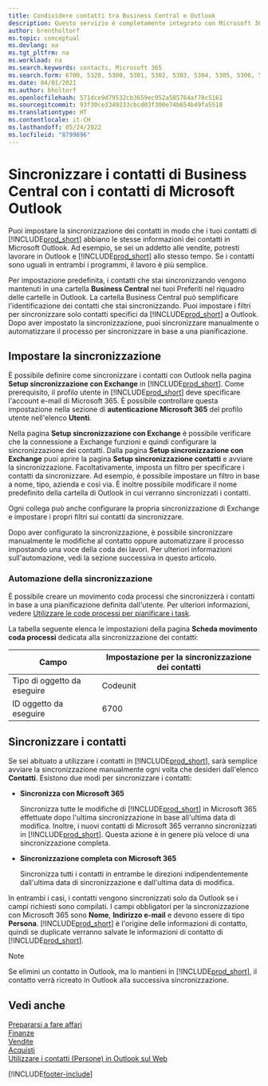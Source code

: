 ```yaml
---
title: Condividere contatti tra Business Central e Outlook
description: Questo servizio è completamente integrato con Microsoft 365 pertanto è possibile condividere i contatti tra Outlook e Business Central.
author: brentholtorf
ms.topic: conceptual
ms.devlang: na
ms.tgt_pltfrm: na
ms.workload: na
ms.search.keywords: contacts, Microsoft 365
ms.search.form: 6700, 5320, 5300, 5301, 5302, 5303, 5304, 5305, 5306, 5307, 5308, 5309, 5310, 5311
ms.date: 04/01/2021
ms.author: bholtorf
ms.openlocfilehash: 571dce9d79532cb3659ec952a585764af78c5161
ms.sourcegitcommit: 93f30ce3349233cbcd03f300e74b654b49fa5518
ms.translationtype: HT
ms.contentlocale: it-CH
ms.lasthandoff: 05/24/2022
ms.locfileid: "8799896"
---
```

# <a name="synchronize-contacts-in-business-central-with-contacts-in-microsoft-outlook"></a>Sincronizzare i contatti di Business Central con i contatti di Microsoft Outlook

Puoi impostare la sincronizzazione dei contatti in modo che i tuoi contatti di [!INCLUDE[prod_short](includes/prod_short.md)] abbiano le stesse informazioni dei contatti in Microsoft Outlook. Ad esempio, se sei un addetto alle vendite, potresti lavorare in Outlook e [!INCLUDE[prod_short](includes/prod_short.md)] allo stesso tempo. Se i contatti sono uguali in entrambi i programmi, il lavoro è più semplice.  

Per impostazione predefinita, i contatti che stai sincronizzando vengono mantenuti in una cartella **Business Central** nei tuoi Preferiti nel riquadro delle cartelle in Outlook. La cartella Business Central può semplificare l'identificazione dei contatti che stai sincronizzando. Puoi impostare i filtri per sincronizzare solo contatti specifici da [!INCLUDE[prod_short](includes/prod_short.md)] a Outlook. Dopo aver impostato la sincronizzazione, puoi sincronizzare manualmente o automatizzare il processo per sincronizzare in base a una pianificazione.  

## <a name="set-up-synchronization"></a>Impostare la sincronizzazione
È possibile definire come sincronizzare i contatti con Outlook nella pagina **Setup sincronizzazione con Exchange** in [!INCLUDE[prod_short](includes/prod_short.md)]. Come prerequisito, il profilo utente in [!INCLUDE[prod_short](includes/prod_short.md)] deve specificare l'account e-mail di Microsoft 365. È possibile controllare questa impostazione nella sezione di **autenticazione Microsoft 365** del profilo utente nell'elenco **Utenti**. 

Nella pagina **Setup sincronizzazione con Exchange** è possibile verificare che la connessione a Exchange funzioni e quindi configurare la sincronizzazione dei contatti. Dalla pagina **Setup sincronizzazione con Exchange** puoi aprire la pagina **Setup sincronizzazione contatti** e avviare la sincronizzazione. Facoltativamente, imposta un filtro per specificare i contatti da sincronizzare. Ad esempio, è possibile impostare un filtro in base a nome, tipo, azienda e così via. È inoltre possibile modificare il nome predefinito della cartella di Outlook in cui verranno sincronizzati i contatti.  

Ogni collega può anche configurare la propria sincronizzazione di Exchange e impostare i propri filtri sui contatti da sincronizzare.  

Dopo aver configurato la sincronizzazione, è possibile sincronizzare manualmente le modifiche al contatto oppure automatizzare il processo impostando una voce della coda dei lavori. Per ulteriori informazioni sull'automazione, vedi la sezione successiva in questo articolo.

### <a name="automate-synchronization"></a>Automazione della sincronizzazione
È possibile creare un movimento coda processi che sincronizzerà i contatti in base a una pianificazione definita dall'utente. Per ulteriori informazioni, vedere [Utilizzare le code processi per pianificare i task](admin-job-queues-schedule-tasks.md). 

La tabella seguente elenca le impostazioni della pagina **Scheda movimento coda processi** dedicata alla sincronizzazione dei contatti:

|Campo|Impostazione per la sincronizzazione dei contatti|
|-----|-----|
|Tipo di oggetto da eseguire|Codeunit|
|ID oggetto da eseguire|6700|

## <a name="synchronize-contacts"></a>Sincronizzare i contatti
Se sei abituato a utilizzare i contatti in [!INCLUDE[prod_short](includes/prod_short.md)], sarà semplice avviare la sincronizzazione manualmente ogni volta che desideri dall'elenco **Contatti**. Esistono due modi per sincronizzare i contatti:

* **Sincronizza con Microsoft 365**

  Sincronizza tutte le modifiche di [!INCLUDE[prod_short](includes/prod_short.md)] in Microsoft 365 effettuate dopo l'ultima sincronizzazione in base all'ultima data di modifica. Inoltre, i nuovi contatti di Microsoft 365 verranno sincronizzati in [!INCLUDE[prod_short](includes/prod_short.md)]. Questa azione è in genere più veloce di una sincronizzazione completa. 

* **Sincronizzazione completa con Microsoft 365**

  Sincronizza tutti i contatti in entrambe le direzioni indipendentemente dall'ultima data di sincronizzazione e dall'ultima data di modifica.  

In entrambi i casi, i contatti vengono sincronizzati solo da Outlook se i campi richiesti sono compilati. I campi obbligatori per la sincronizzazione con Microsoft 365 sono **Nome**, **Indirizzo e-mail** e devono essere di tipo **Persona**. [!INCLUDE[prod_short](includes/prod_short.md)] è l'origine delle informazioni di contatto, quindi se duplicate verranno salvate le informazioni di contatto di [!INCLUDE[prod_short](includes/prod_short.md)].  

> [!NOTE]
> Se elimini un contatto in Outlook, ma lo mantieni in [!INCLUDE[prod_short](includes/prod_short.md)], il contatto verrà ricreato in Outlook alla successiva sincronizzazione. 

## <a name="see-also"></a>Vedi anche
[Prepararsi a fare affari](ui-get-ready-business.md)  
[Finanze](finance.md)  
[Vendite](sales-manage-sales.md)  
[Acquisti](purchasing-manage-purchasing.md)  
[Utilizzare i contatti (Persone) in Outlook sul Web](https://support.office.com/article/Using-contacts-People-in-Outlook-on-the-web-1e3438c7-26b2-420c-87de-3cea9d31b5cb?appver=OWB150)  


[!INCLUDE[footer-include](includes/footer-banner.md)]